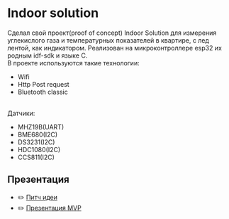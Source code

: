 # Indoor solution

Сделал свой проект(proof of concept) Indoor Solution для измерения углекислого газа и температурных показателей в квартире, с лед лентой, как индикатором. Реализован на микроконтроллере esp32 их родным idf-sdk и языке С.
<br>В проекте используются такие технологии:
- Wifi
- Http Post request
- Bluetooth classic
<br>
Датчики: 

- MHZ19B(UART)
- BME680(I2C)
- DS3231(I2C)
- HDC1080(I2C)
- CCS811(I2C)

## Презентация
- ✏️ [Питч идеи](https://docs.google.com/presentation/d/1VMZPYE34D4c1-ZEpLRXhgN7rVO6kNnvRJ75agNbesAc/edit?usp=sharing)
- ✏️ [Презентация MVP](https://docs.google.com/presentation/d/1v0FdQ0JoruEK3JPpU4IVjjF-b7qXWhSjoi4uphF-Yzk/edit?usp=sharing)
